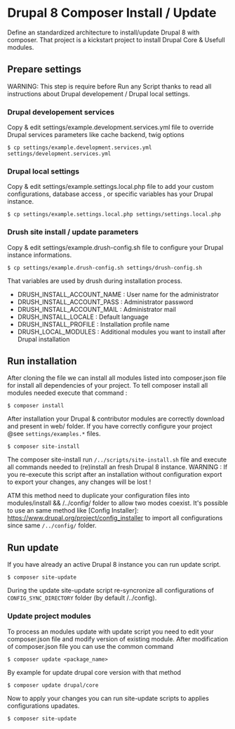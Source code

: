 # Drupal 8 Composer Install / Update
Define an standardized architecture to install/update Drupal 8 with composer. That project is a kickstart project to install Drupal Core & Usefull modules.

## Prepare settings
WARNING: This step is require before Run any Script thanks to read all instructions about Drupal developement / Drupal local settings.

### Drupal developement services

Copy & edit settings/example.development.services.yml file to override Drupal services parameters like cache backend, twig options
```
$ cp settings/example.development.services.yml settings/development.services.yml
```

### Drupal local settings

Copy & edit settings/example.settings.local.php file to add your custom configurations, database access , or specific variables has your Drupal instance.

```
$ cp settings/example.settings.local.php settings/settings.local.php
```

### Drush site install / update parameters

Copy & edit settings/example.drush-config.sh file to configure your Drupal instance informations.
```
$ cp settings/example.drush-config.sh settings/drush-config.sh
```

That variables are used by drush during installation process.

  - DRUSH_INSTALL_ACCOUNT_NAME : User name for the administrator 
  - DRUSH_INSTALL_ACCOUNT_PASS : Administrator password
  - DRUSH_INSTALL_ACCOUNT_MAIL : Administrator mail
  - DRUSH_INSTALL_LOCALE : Default language
  - DRUSH_INSTALL_PROFILE : Installation profile name
  - DRUSH_LOCAL_MODULES : Additional modules you want to install after Drupal installation


## Run installation

After cloning the file we can install all modules listed into composer.json file for install all dependencies of your project.
To tell composer install all modules needed execute that command :
```
$ composer install
```

After installation your Drupal & contributor modules are correctly download and present in web/ folder. If you have correctly configure your project @see `settings/examples.*` files.
```
$ composer site-install
```

The composer site-install run `/../scripts/site-install.sh` file and execute all commands needed to (re)install an fresh Drupal 8 instance.
WARNING : If you re-execute this script after an installation without configuration export to export your changes, any changes will be lost !

ATM this method need to duplicate your configuration files into modules/install && /../config/ folder to allow two modes coexist. It's possible to use an same method like [Config Installer]: https://www.drupal.org/project/config_installer to import all configurations since same `/../config/` folder.

## Run update

If you have already an active Drupal 8 instance you can run update script.
```
$ composer site-update
```

During the update site-update script re-syncronize all configurations of `CONFIG_SYNC_DIRECTORY` folder (by default /../config).

### Update project modules

To process an modules update with update script you need to edit your composer.json file and modify version of existing module. After modification of composer.json file you can use the common command
```
$ composer update <package_name>
```

By example for update drupal core version with that method
```
$ composer update drupal/core
```

Now to apply your changes you can run site-update scripts to applies configurations upadates.
```
$ composer site-update
```

